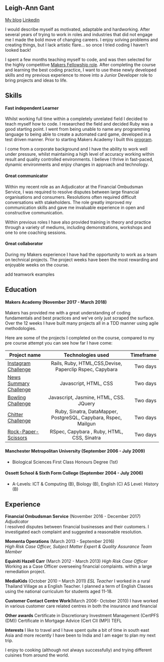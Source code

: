 ## Leigh-Ann Gant

[My blog](https://blog.makersacademy.com/meet-our-makers-fellows-leigh-ann-gant-25c71112121f) [Linkedin](https://www.linkedin.com/in/leigh-ann-gant-cii-mp-cert-pfs-dm-a88756105/)

I would describe myself as motivated, adaptable and hardworking. After several years of trying to work in roles and industries that did not engage me I made the bold move of changing careers. I enjoy solving problems and creating things, but I lack artistic flare... so once I tried coding I haven't looked back!

I spent a few months teaching myself to code, and was then selected for the highly competitive [Makers Fellowship role](http://www.makersacademy.com/). After completing the course and learning the best coding practice, I want to use these newly developed skills and my previous experience to move into a Junior Developer role to bring projects and ideas to life.

## Skills

#### Fast independent Learner
Whilst working full time within a completely unrelated field I decided to teach myself how to code. I researched the field and decided Ruby was a good starting point. I went from being unable to name any programming language to being able to create a automated card game, developed in a test driven manner. Prior to starting Makers Academy I built this [program](https://github.com/Leigan0/beat-the-dealer-21).

I come from a corporate background and I have the ability to work well under pressure, whilst maintaining a high level of accuracy working within result and quality controlled environments. I believe I thrive in fast-paced, dynamic environments and enjoy changes in approach and technology.

#### Great communicator
Within my recent role as an Adjudicator at the Financial Ombudsman Service, I was required to resolve disputes between large financial organisations and consumers. Resolutions often required difficult conversations with stakeholders. The role greatly improved my communication skills and gave me invaluable experience in open and constructive communication.

Within previous roles I have also provided training in theory and practice through a variety of mediums, including demonstrations, workshops and one to one coaching sessions.


#### Great collaborator
During my Makers experience I have had the opportunity to work as a team on technical projects. The project weeks have been the most rewarding and enjoyable weeks on the course.

add teamwork examples

## Education

#### Makers Academy (November 2017 - March 2018)

Makers has provided me with a great understanding of coding fundamentals and best practices and we've only just scraped the surface. Over the 12 weeks I have built many projects all in a TDD manner using agile methodologies.

Here are some of the projects I completed on the course, compared to my pre course attempt you can see how far I have come:

| Project name                                                            | Technologies used           | Timeframe  |
| -------------                                                           |:-------------:              | -----:|
| [Instagram Challenge](https://github.com/Leigan0/instagram-challenge)   | Rails, Ruby, HTML,CSS,Devise, Paperclip Rspec, Capybara                           |                            Two days|
| [News Summary Challenge](https://github.com/Leigan0/news-summary-challenge)               | Javascript, HTML, CSS                    | Two days |
| [Bowling Challenge](https://github.com/Leigan0/bowling-challenge)           | Javascript, Jasmine, HTML, CSS. JQuery                 |  Two days |
| [Chitter Challenge](https://github.com/Leigan0/chitter-challenge) | Ruby, Sinatra, DataMapper, PostgreSQL, Capybara, Rspec, Mailgun      | Two days |
| [Rock-Paper-Scissors](https://github.com/Leigan0/rps-challenge) | RSpec, Capybara , Ruby, HTML, CSS, Sinatra      |   Two days|

#### Manchester Metropolitan University (September 2006 - July 2009)

- Biological Sciences First Class Honours Degree (1st)

#### Ossett School & Sixth Form College (September 2004 - July 2006)
 - A-Levels: ICT & Computing (B), Biology (B), English (C) AS Level: History (B)

## Experience

**Financial Ombudsman Service** (November 2016 - December 2017)    
*Adjudicator*  
I resolved disputes between financial businesses and their customers. I investigated each complaint and suggested a reasonable resolution.

**Momenta Operations** (March 2013 - September 2016)   
*High Risk Case Officer, Subject Matter Expert & Quality Assurance Team Member*  

**Equiniti Hazell Carr** (March 2012 - March 2013)
*High Risk Case Officer*
Working as a Case Officer overseeing financial complaints. within a large remediation project.

**MediaKids** (October 2010 – March 2011)
*ESL Teacher*
I worked in a rural Thailand Village as a English Teacher. I planned a term of English Classes using the national curriculum for students aged 11-18.

**Customer Contact Centre Work**(March 2006- October 2010)
I have worked in various customer care related centres in both the insurance and financial

**Other awards**
Certificate in Discretionary Investment Management (CertPFS (DM))
Certificate in Mortgage Advice (Cert CII (MP))
TEFL

**Interests**
I like to travel and I have spent quite a bit of time in south east Asia and more recently I have been to India and I am eager to plan my next trip.

I enjoy to cooking (although not always successfully) and trying different cuisines from around the world.
